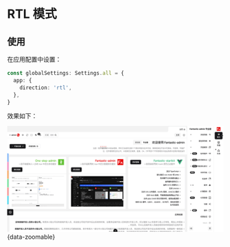 # RTL 模式 <Badge type="pro" text="专业版" />

## 使用

在应用配置中设置：

```ts {2-4}
const globalSettings: Settings.all = {
  app: {
    direction: 'rtl',
  },
}
```

效果如下：

![](/rtl.png){data-zoomable}